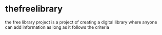 # thefreelibrary
the free library project is a project of creating a digital library where anyone can add information as long as it follows the criteria
